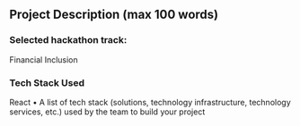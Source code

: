 ## Project Description (max 100 words)

### Selected hackathon track:

Financial Inclusion

### Tech Stack Used

React
• A list of tech stack (solutions, technology infrastructure, technology services, etc.) used by the team to build your project
